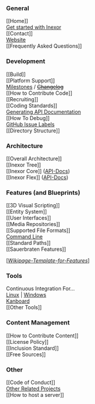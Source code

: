 ### General
[[Home]]  
[Get started with Inexor](https://github.com/inexorgame/code/wiki/Get-started-with-the-new-Inexor)  
[[Contact]]  
[Website](https://inexor.org)  
[[Frequently Asked Questions]]  

### Development

[[Build]]  
[[Platform Support]]  
[Milestones](https://github.com/inexorgame/code/milestones) / [~~Changelog~~](https://github.com/inexorgame/code/blob/master/changelog.md)  
[[How to Contribute Code]]  
[[Recruiting]]  
[[Coding Standards]]  
[Generating API Documentation](Documentation)  
[[How To Debug]]  
[GitHub Issue Labels](https://github.com/inexorgame/code/wiki/Github-Issues)  
[[Directory Structure]]


### Architecture

[[Overall Architecture]]  
[[Inexor Tree]]  
[[Inexor Core]] ([API-Docs](https://docs.inexor.org/core/index.html))  
[[Inexor Flex]] ([API-Docs](https://docs.inexor.org/flex/index.html))  

### Features (and Blueprints)
[[3D Visual Scripting]]  
[[Entity System]]  
[[User Interfaces]]  
[[Media Repositories]]  
[[Supported File Formats]]  
[Command Line](https://github.com/inexorgame/inexor-core/wiki/Command-Line-Options-And-Commands)  
[[Standard Paths]]  
[[Sauerbraten Features]]  

[[*Wikipage-Template-for-Features*](https://github.com/inexorgame/inexor-core/wiki/Template-Feature)]  

### Tools

Continuous Integration For...  
[Linux](https://travis-ci.org/inexorgame/code) | [Windows](https://ci.appveyor.com/project/inexorgame/code)  
[Kanboard](https://waffle.io/inexorgame/code)   
[[Other Tools]]  

### Content Management
[[How to Contribute Content]]  
[[License Policy]]  
[[Inclusion Standard]]  
[[Free Sources]]  

### Other
[[Code of Conduct]]  
[Other Related Projects](https://github.com/inexorgame/inexor-core/wiki/Other-Projects)  
[[How to host a server]]  

